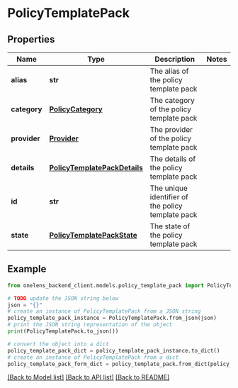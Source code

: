 # PolicyTemplatePack


## Properties

Name | Type | Description | Notes
------------ | ------------- | ------------- | -------------
**alias** | **str** | The alias of the policy template pack | 
**category** | [**PolicyCategory**](PolicyCategory.md) | The category of the policy template pack | 
**provider** | [**Provider**](Provider.md) | The provider of the policy template pack | 
**details** | [**PolicyTemplatePackDetails**](PolicyTemplatePackDetails.md) | The details of the policy template pack | 
**id** | **str** | The unique identifier of the policy template pack | 
**state** | [**PolicyTemplatePackState**](PolicyTemplatePackState.md) | The state of the policy template pack | 

## Example

```python
from onelens_backend_client.models.policy_template_pack import PolicyTemplatePack

# TODO update the JSON string below
json = "{}"
# create an instance of PolicyTemplatePack from a JSON string
policy_template_pack_instance = PolicyTemplatePack.from_json(json)
# print the JSON string representation of the object
print(PolicyTemplatePack.to_json())

# convert the object into a dict
policy_template_pack_dict = policy_template_pack_instance.to_dict()
# create an instance of PolicyTemplatePack from a dict
policy_template_pack_form_dict = policy_template_pack.from_dict(policy_template_pack_dict)
```
[[Back to Model list]](../README.md#documentation-for-models) [[Back to API list]](../README.md#documentation-for-api-endpoints) [[Back to README]](../README.md)


